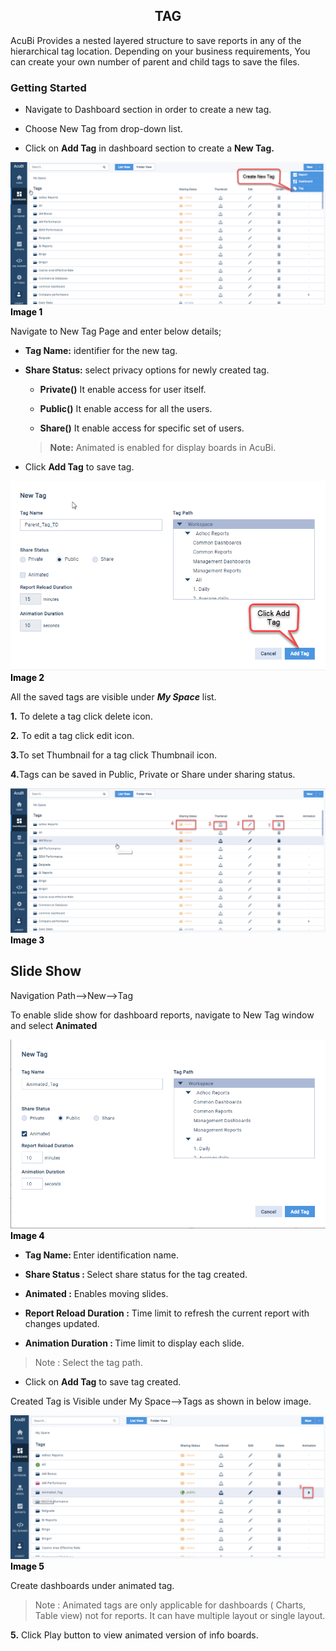 

<center><h2>TAG</h2></center>

AcuBi Provides a nested layered structure to save reports in any of the hierarchical tag location. Depending on your business requirements, You can create your own number of parent and child tags to save the files.

### Getting Started

- Navigate to Dashboard section in order to create a new tag.

- Choose  New Tag from drop-down list.
 
- Click on  <b>Add Tag</b> in dashboard section to create a  <b>New Tag.</b>

![enter image description here](https://raw.githubusercontent.com/sv18042016/fp1/e259d71617b5bb38a9b8ae6697c3471f5ac5f3a9/images/New_version5/td_tag_image1.png)
 <b><Font color = " black">Image 1</font></b>

Navigate to New Tag Page and enter below details;
-   <b>Tag Name:</b>  identifier for the new tag.
-   <b>Share Status:</b>  select privacy options for newly created tag.
    -   <b>Private()</b> It enable access for user itself.
    
    -   <b>Public()</b>  It enable access for all the users.
    
    -   <b>Share()</b> It enable access for specific set of users.
    
    > <b>Note:</b> Animated is enabled for display boards in AcuBi.

- Click <b>Add Tag</b> to save tag.
    
![enter image description here](https://raw.githubusercontent.com/sv18042016/fp1/2e6348e6143a7ab1ab62a6877134a83e403f3f29/images/New_version5/td_tag_image2.png)
 <b><Font color = " black">Image 2</font></b>       

All the saved tags are visible under <b><i>My Space</i></b> list.

<b>1.</b> To delete a tag click delete icon.

<b>2.</b>  To edit a tag click edit icon.

<b>3.</b>To set Thumbnail for a tag click Thumbnail icon.

<b>4.</b>Tags can be saved in Public, Private or Share under sharing status. 

![enter image description here](https://raw.githubusercontent.com/sv18042016/fp1/8dcb435f47c4b5e712642714b168700fcfb5e5d4/images/New_version5/td_tag_image3.png)
 <b><Font color = " black">Image 3</font></b>

## Slide Show

Navigation Path-->New-->Tag

To enable slide show for dashboard reports, navigate to New Tag window and select <b>Animated</b> 

![enter image description here](https://github.com/sv18042016/fp1/blob/master/images/New_version5/td_tag_image5.png?raw=true)
 <b><Font color = " black">Image 4</font></b>
 
 - <b> Tag Name: </b>  Enter identification name.
 
 - <b>Share Status : </b> Select share status for the tag created.
 
 -  <b> Animated :</b> Enables moving slides. 
 
 - <b> Report Reload Duration :</b> Time limit to refresh the current report with changes updated.

- <b> Animation Duration : </b> Time limit to display each slide.

> Note : Select the tag path.
 
 - Click on <b>Add Tag</b> to save tag created.

Created Tag is Visible under My Space-->Tags as shown in below image.

![enter image description here](https://raw.githubusercontent.com/sv18042016/fp1/fddce2eee41e81c4d4db348c696b653e80891944/images/New_version5/td_tag_image6.png)
 <b><Font color = " black">Image 5</font></b>

Create dashboards under animated tag.

> Note :  Animated tags are only applicable for dashboards ( Charts, Table view) not for reports. It can have multiple layout or single layout.

<b>5.</b>  Click Play button to  view animated version of info boards.
<!--stackedit_data:
eyJoaXN0b3J5IjpbLTIwOTc5NzM2ODEsLTE2MTY3NDc5NTMsLT
gwMTgwNzc5MywtMTIxMDg0MzQ3MywxNDQ1MjYxNDQxLC02MjM1
MjI2NTUsODQxOTI4MjMxLDQxMTAxMDA0MiwtNjQyNjQ1MTU5LC
0xNDc1MjEzMjM1LDE5MjI5MDE1NiwtNTM4NDQwOTAyLC0xMDg0
NjQ1MDIsMTI1OTg5MjY2NCwxMzI3MjQ2MTQ4LDg5OTQzMTA2Ny
wtNTU1NDcxOTAxLC0xMjg4MjU0OTI4LDE0MzU0MDE0ODAsLTU5
ODg1NjMxMl19
-->
